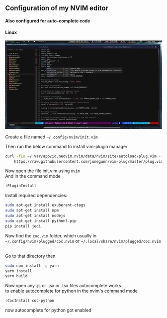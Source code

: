## Configuration of my NVIM editor
#### Also configured for auto-complete code
#### Linux

![](image.png)

Create a file named `~/.config/nvim/init.vim`
<br/>

Then run the below command to install vim-plugin manager

```bash
curl -fLo ~/.var/app/io.neovim.nvim/data/nvim/site/autoload/plug.vim --create-dirs \ 
	https://raw.githubusercontent.com/junegunn/vim-plug/master/plug.vim
```

Now open the file init.vim using `nvim`
<br/>
And in the command mode
```bash
:PluginInstall
```

Install required dependencies:

```bash
sudo apt-get install exuberant-ctags
sudo apt-get install npm
sudo apt-get install nodejs
sudo apt-get install python3-pip
pip install jedi
```

Now find the `coc.vim` folder, which usually in `~/.config/nvim/plugged/coc.nvim` or `~/.local/share/nvim/plugged/coc.nvim`

<br/>
Go to that directory
then

```bash
sudo npm install -g yarn
yarn install
yarn build
```

Now open any .js or .jsx or .tsx files autocomplete works
<br/>
to enable autocomplete for python 
in the nvim's command mode

```bash
:CocInstall coc-python
```
now autocomplete for python got enabled

